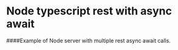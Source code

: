 # Node typescript rest with async await

####Example of Node server with multiple rest async await calls.
